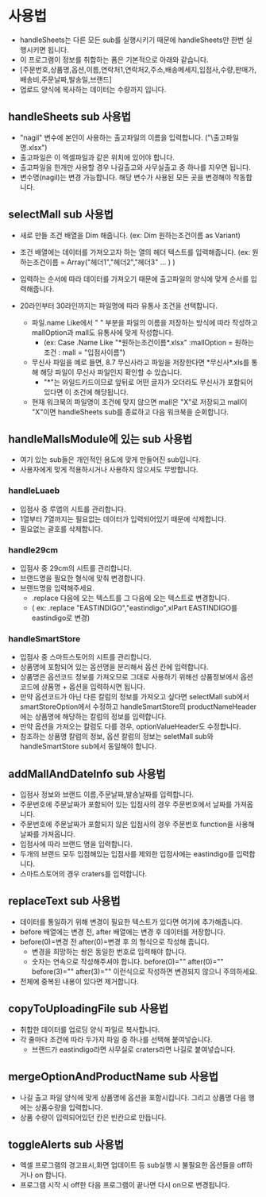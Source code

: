 # 사용법

- handleSheets는 다른 모든 sub를 실행시키기 때문에 handleSheets만 한번 실행시키면 됩니다.
- 이 프로그램이 정보를 취합하는 폼은 기본적으로 아래와 같습니다.
- [주문번호,상품명,옵션,이름,연락처1,연락처2,주소,배송메세지,입점사,수량,판매가,배송비,주문날짜,발송일,브랜드]
- 업로드 양식에 복사하는 데이터는 수량까지 입니다.

## handleSheets sub 사용법

- "nagil" 변수에 본인이 사용하는 출고파일의 이름을 입력합니다. ("\출고파일명.xlsx")
- 출고파일은 이 엑셀파일과 같은 위치에 있어야 합니다.
- 출고파일을 한개만 사용할 경우 나길출고와 사무실출고 중 하나를 지우면 됩니다.
- 변수명(nagil)는 변경 가능합니다. 해당 변수가 사용된 모든 곳을 변경해야 작동합니다.

## selectMall sub 사용법

- 새로 만들 조건 배열을 Dim 해줍니다. (ex: Dim 원하는조건이름 as Variant)
- 조건 배열에는 데이터를 가져오고자 하는 열의 헤더 텍스트를 입력해줍니다. (ex: 원하는조건이름 = Array("헤더1","헤더2","헤더3" ... ) )
- 입력하는 순서에 따라 데이터를 가져오기 때문에 출고파일의 양식에 맞게 순서를 입력해줍니다.

- 20라인부터 30라인까지는 파일명에 따라 유통사 조건을 선택합니다.
  - 파일.name Like에서 " " 부분을 파일의 이름을 저장하는 방식에 따라 작성하고 mallOption과 mall도 유통사에 맞게 작성합니다.
    - (ex: Case .Name Like "\*원하는조건이름\*.xlsx" :mallOption = 원하는조건 : mall = "입점사이름")
  - 무신사 파일을 예로 들면, 8.7 무신사라고 파일을 저장한다면 \*무신사\*.xls를 통해 해당 파일이 무신사 파일인지 확인할 수 있습니다.
    - "\*"는 와일드카드이므로 앞뒤로 어떤 글자가 오더라도 무신사가 포함되어 있다면 이 조건에 해당됩니다.
  - 현재 워크북의 파일명이 조건에 맞지 않으면 mall은 "X"로 저장되고 mall이 "X"이면 handleSheets sub를 종료하고 다음 워크북을 순회합니다.

## handleMallsModule에 있는 sub 사용법

- 여기 있는 sub들은 개인적인 용도에 맞게 만들어진 sub입니다.
- 사용자에게 맞게 적용하시거나 사용하지 않으셔도 무방합니다.

### handleLuaeb

- 입점사 중 루앱의 시트를 관리합니다.
- 1열부터 7열까지는 필요없는 데이터가 입력되어있기 때문에 삭제합니다.
- 필요없는 괄호를 삭제합니다.

### handle29cm

- 입점사 중 29cm의 시트를 관리합니다.
- 브랜드명을 필요한 형식에 맞춰 변경합니다.
- 브랜드명을 입력해주세요.
  - .replace 다음에 오는 텍스트를 그 다음에 오는 텍스트로 변경합니다.
  - ( ex: .replace "EASTINDIGO","eastindigo",xlPart EASTINDIGO를 eastindigo로 변경)

### handleSmartStore

- 입점사 중 스마트스토어의 시트를 관리합니다.
- 상품명에 포함되어 있는 옵션명을 분리해서 옵션 칸에 입력합니다.
- 상품명은 옵션코드 정보를 가져오므로 그대로 사용하기 위해선 상품정보에서 옵션코드에 상품명 + 옵션을 입력하시면 됩니다.
- 만약 옵션코드가 아닌 다른 칼럼의 정보를 가져오고 싶다면 selectMall sub에서 smartStoreOption에서 수정하고 handleSmartStore의 productNameHeader에는 상품명에 해당하는 칼럼의 정보를 입력합니다.
- 만약 옵션을 가져오는 칼럼도 다를 경우, optionValueHeader도 수정합니다.
- 참조하는 상품명 칼럼의 정보, 옵션 칼럼의 정보는 seletMall sub와 handleSmartStore sub에서 동일해야 합니다.

## addMallAndDateInfo sub 사용법

- 입점사 정보와 브랜드 이름,주문날짜,발송날짜를 입력합니다.
- 주문번호에 주문날짜가 포함되어 있는 입점사의 경우 주문번호에서 날짜를 가져옵니다.
- 주문번호에 주문날짜가 포함되지 않은 입점사의 경우 주문번호 function을 사용해 날짜를 가져옵니다.
- 입점사에 따라 브랜드 명을 입력합니다.
- 두개의 브랜드 모두 입점해있는 입점사를 제외한 입점사에는 eastindigo를 입력합니다.
- 스마트스토어의 경우 craters를 입력합니다.

## replaceText sub 사용법

- 데이터를 통일하기 위해 변경이 필요한 텍스트가 있다면 여기에 추가해줍니다.
- before 배열에는 변경 전, after 배열에는 변경 후 데이터를 저장합니다.
- before(0)=변경 전 after(0)=변경 후 의 형식으로 작성해 줍니다.
  - 변경을 희망하는 쌍은 동일한 번호로 입력해야 합니다.
  - 숫자는 연속으로 작성해주셔야 합니다. before(0)="" after(0)="" before(3)="" after(3)="" 이런식으로 작성하면 변경되지 않으니 주의하세요.
- 전체에 중복된 내용이 있다면 제거합니다.

## copyToUploadingFile sub 사용법

- 취합한 데이터를 업로딩 양식 파일로 복사합니다.
- 각 줄마다 조건에 따라 두가지 파일 중 하나를 선택해 붙여넣습니다.
  - 브랜드가 eastindigo라면 사무실로 craters라면 나길로 붙여넣습니다.

## mergeOptionAndProductName sub 사용법

- 나길 출고 파일 양식에 맞게 상품명에 옵션을 포함시킵니다. 그리고 상품명 다음 행에는 상품수량을 입력합니다.
- 상품 수량이 입력되어있던 칸은 빈칸으로 만듭니다.

## toggleAlerts sub 사용법

- 엑셀 프로그램의 경고표시,화면 업데이트 등 sub실행 시 불필요한 옵션들을 off하거나 on 합니다.
- 프로그램 시작 시 off한 다음 프로그램이 끝나면 다시 on으로 변경됩니다.
